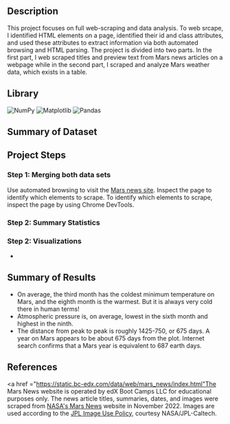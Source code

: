 ## Description
This project focuses on full web-scraping and data analysis. To web srcape, I identified HTML elements on a page,  identified their id and class attributes, and used these attributes to extract information via both automated browsing and HTML parsing. The project is divided into two parts. In the first part, I web scraped titles and preview text from Mars news articles on a webpage while in the second part, I scraped and analyze Mars weather data, which exists in a table.

## Library
![NumPy](https://img.shields.io/badge/numpy-%23013243.svg?style=for-the-badge&logo=numpy&logoColor=white)
![Matplotlib](https://img.shields.io/badge/Matplotlib-%23ffffff.svg?style=for-the-badge&logo=Matplotlib&logoColor=black)
![Pandas](https://img.shields.io/badge/pandas-%23150458.svg?style=for-the-badge&logo=pandas&logoColor=white)

## Summary of Dataset

## Project Steps
### Step 1: Merging both data sets 
Use automated browsing to visit the [Mars news site](https://static.bc-edx.com/data/web/mars_news/index.html). Inspect the page to identify which elements to scrape. To identify which elements to scrape, inspect the page by using Chrome DevTools.

### Step 2: Summary Statistics 

### Step 2: Visualizations
-
## Summary of Results
- On average, the third month has the coldest minimum temperature on Mars, and the eighth month is the warmest. But it is always very cold there in human terms!
- Atmospheric pressure is, on average, lowest in the sixth month and highest in the ninth.
- The distance from peak to peak is roughly 1425-750, or 675 days. A year on Mars appears to be about 675 days from the plot. Internet search confirms that a Mars year is equivalent to 687 earth days.

## References
<a href ="https://static.bc-edx.com/data/web/mars_news/index.html"The Mars News website</a> is operated by edX Boot Camps LLC for educational purposes only. The news article titles, summaries, dates, and images were scraped from <a href ="https://mars.nasa.gov/">NASA's Mars News</a> website in November 2022. Images are used according to the <a href ="https://www.jpl.nasa.gov/jpl-image-use-policy">JPL Image Use Policy</a>, courtesy NASA/JPL-Caltech.
